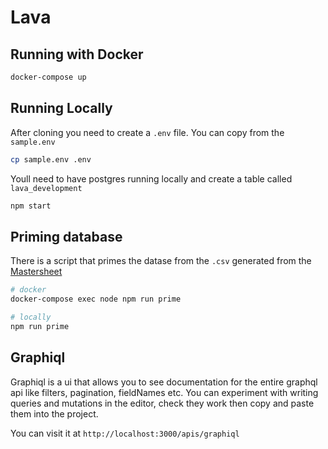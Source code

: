 # Lava

## Running with Docker

```bash
docker-compose up
```

## Running Locally

After cloning you need to create a `.env` file. You can copy from the `sample.env`

```bash
cp sample.env .env
```

Youll need to have postgres running locally and create a table called `lava_development`

```bash
npm start
```

## Priming database

There is a script that primes the datase from the `.csv` generated from the [Mastersheet](https://docs.google.com/spreadsheets/d/1dmzl6iNPMgX8GG4pa1i1Mvbb8SKiYQzyrjNuNCsGyO4/edit#gid=0)

```bash
# docker
docker-compose exec node npm run prime

# locally
npm run prime
```


## Graphiql

Graphiql is a ui that allows you to see documentation for the entire graphql api like filters, pagination, fieldNames etc. You can experiment with writing queries and mutations in the editor, check they work then copy and paste them into the project.

You can visit it at `http://localhost:3000/apis/graphiql`
